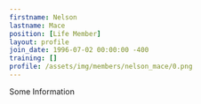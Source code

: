 ```yaml
---
firstname: Nelson
lastname: Mace
position: [Life Member]
layout: profile
join_date: 1996-07-02 00:00:00 -400
training: []
profile: /assets/img/members/nelson_mace/0.png
---
```

Some Information